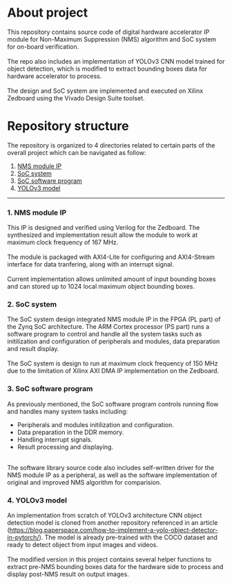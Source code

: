 # About project
This repository contains source code of digital hardware accelerator IP module for Non-Maximum Suppression (NMS) algorithm and SoC system for on-board verification.<br>
<br>
The repo also includes an implementation of YOLOv3 CNN model trained for object detection, which is modified to extract bounding boxes data for hardware accelerator to process.<br>
<br>
The design and SoC system are implemented and executed on Xilinx Zedboard using the Vivado Design Suite toolset.

# Repository structure
The repository is organized to 4 directories related to certain parts of the overall project which can be navigated as follow:

1. [NMS module IP](#1-NMS-module-IP)
2. [SoC system](#2-SoC-system)
3. [SoC software program](#3-SoC-software-program)
4. [YOLOv3 model](#4-YOLOv3-model)

---

### 1. NMS module IP
This IP is designed and verified using Verilog for the Zedboard. The synthesized and implementation result allow the module to work at maximum clock frequency of 167 MHz.<br>
<br>
The module is packaged with AXI4-Lite for configuring and AXI4-Stream interface for data tranfering, along with an interrupt signal.<br>
<br>
Current implementation allows unlimited amount of input bounding boxes and can stored up to 1024 local maximum object bounding boxes.<br>

### 2. SoC system
The SoC system design integrated NMS module IP in the FPGA (PL part) of the Zynq SoC architecture. The ARM Cortex processor (PS part) runs a software program to control and handle all the system tasks such as initilization and configuration of peripherals and modules, data preparation and result display.<br>
<br>
The SoC system is design to run at maximum clock frequency of 150 MHz due to the limitation of Xilinx AXI DMA IP implementation on the Zedboard.

### 3. SoC software program
As previously mentioned, the SoC software program controls running flow and handles many system tasks including:
- Peripherals and modules initilization and configuration.
- Data preparation in the DDR memory.
- Handling interrupt signals.
- Result processing and displaying.
<br>
The software library source code also includes self-written driver for the NMS module IP as a peripheral, as well as the software implementation of original and improved NMS algorithm for comparision.

### 4. YOLOv3 model
An implementation from scratch of YOLOv3 architecture CNN object detection model is cloned from another repository referenced in an article (https://blog.paperspace.com/how-to-implement-a-yolo-object-detector-in-pytorch/). The model is already pre-trained with the COCO dataset and ready to detect object from input images and videos. <br>
<br>
The modified version in this project contains several helper functions to extract pre-NMS bounding boxes data for the hardware side to process and display post-NMS result on output images.
